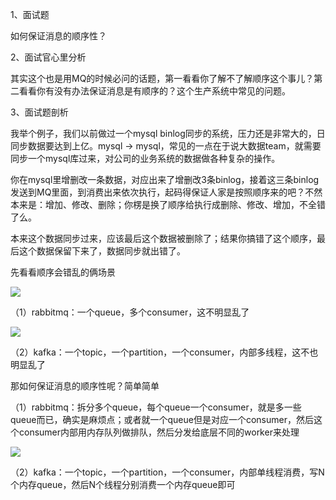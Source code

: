  

1、面试题

 

如何保证消息的顺序性？

 

2、面试官心里分析

 

其实这个也是用MQ的时候必问的话题，第一看看你了解不了解顺序这个事儿？第二看看你有没有办法保证消息是有顺序的？这个生产系统中常见的问题。

 

3、面试题剖析

 

我举个例子，我们以前做过一个mysql binlog同步的系统，压力还是非常大的，日同步数据要达到上亿。mysql -> mysql，常见的一点在于说大数据team，就需要同步一个mysql库过来，对公司的业务系统的数据做各种复杂的操作。

 

你在mysql里增删改一条数据，对应出来了增删改3条binlog，接着这三条binlog发送到MQ里面，到消费出来依次执行，起码得保证人家是按照顺序来的吧？不然本来是：增加、修改、删除；你楞是换了顺序给执行成删除、修改、增加，不全错了么。

 

本来这个数据同步过来，应该最后这个数据被删除了；结果你搞错了这个顺序，最后这个数据保留下来了，数据同步就出错了。

 

先看看顺序会错乱的俩场景

 ![](https://ws1.sinaimg.cn/large/bd9c8deely1fxs25v95l0j20oa09at98.jpg)

（1）rabbitmq：一个queue，多个consumer，这不明显乱了

![](https://ws1.sinaimg.cn/large/bd9c8deely1fxs28vygi0j20wx0aodhc.jpg)

（2）kafka：一个topic，一个partition，一个consumer，内部多线程，这不也明显乱了

 

那如何保证消息的顺序性呢？简单简单

 

（1）rabbitmq：拆分多个queue，每个queue一个consumer，就是多一些queue而已，确实是麻烦点；或者就一个queue但是对应一个consumer，然后这个consumer内部用内存队列做排队，然后分发给底层不同的worker来处理

 ![](https://ws1.sinaimg.cn/large/bd9c8deely1fxs287myazj20oa09awf0.jpg)

（2）kafka：一个topic，一个partition，一个consumer，内部单线程消费，写N个内存queue，然后N个线程分别消费一个内存queue即可

 

 